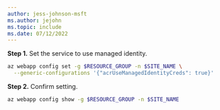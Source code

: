 ```yaml
---
author: jess-johnson-msft
ms.author: jejohn
ms.topic: include
ms.date: 07/12/2022
---
```


**Step 1.** Set the service to use managed identity.

```bash
az webapp config set -g $RESOURCE_GROUP -n $SITE_NAME \
  --generic-configurations '{"acrUseManagedIdentityCreds": true}'
```

**Step 2.** Confirm setting.

```bash
az webapp config show -g $RESOURCE_GROUP -n $SITE_NAME 
```
